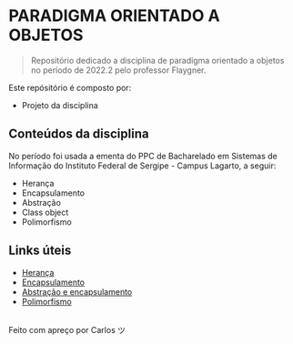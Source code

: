 # PARADIGMA ORIENTADO A OBJETOS

> Repositório dedicado a disciplina de paradigma
> orientado a objetos no período de 2022.2 pelo professor
> Flaygner.

Este repósitório é composto por:

- Projeto da disciplina

## Conteúdos da disciplina

No período foi usada a ementa do PPC de Bacharelado em Sistemas 
de Informação do Instituto Federal de Sergipe - Campus Lagarto, 
a seguir:

- Herança
- Encapsulamento
- Abstração
- Class object
- Polimorfismo

## Links úteis

- [Herança](https://blog.grancursosonline.com.br/heranca-na-programacao-orientada-a-objetos/)
- [Encapsulamento](https://blog.betrybe.com/tecnologia/encapsulamento/)
- [Abstração e encapsulamento](https://coodesh.com/blog/candidates/metodologias/conceitos-de-poo-abstracao-e-encapsulamento/)
- [Polimorfismo](https://www.devmedia.com.br/conceitos-e-exemplos-polimorfismo-programacao-orientada-a-objetos/18701)

<br/> Feito com apreço por Carlos ツ